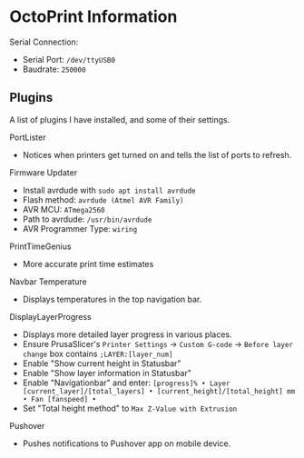 OctoPrint Information
=====================

Serial Connection:
* Serial Port: `/dev/ttyUSB0`
* Baudrate: `250000`

Plugins
-------

A list of plugins I have installed, and some of their settings.

PortLister
* Notices when printers get turned on and tells the list of ports to
  refresh.

Firmware Updater
* Install avrdude with `sudo apt install avrdude`
* Flash method: `avrdude (Atmel AVR Family)`
* AVR MCU: `ATmega2560`
* Path to avrdude: `/usr/bin/avrdude`
* AVR Programmer Type: `wiring`

PrintTimeGenius
* More accurate print time estimates

Navbar Temperature
* Displays temperatures in the top navigation bar.

DisplayLayerProgress
* Displays more detailed layer progress in various places.
* Ensure PrusaSlicer's `Printer Settings` -> `Custom G-code` -> `Before
  layer change` box contains `;LAYER:[layer_num]`
* Enable "Show current height in Statusbar"
* Enable "Show layer information in Statusbar"
* Enable "Navigationbar" and enter: `[progress]% • Layer [current_layer]/[total_layers] • [current_height]/[total_height] mm • Fan [fanspeed] • `
* Set "Total height method" to `Max Z-Value with Extrusion`

Pushover
* Pushes notifications to Pushover app on mobile device.

